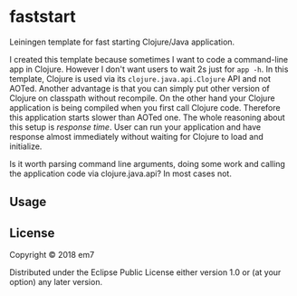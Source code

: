 # faststart

Leiningen template for fast starting Clojure/Java application.

I created this template because sometimes I want to code a command-line app in Clojure. However I don't want users to wait 2s just for `app -h`. In this template, Clojure is used via its `clojure.java.api.Clojure` API and not AOTed. Another advantage is that you can simply put other version of Clojure on classpath without recompile. On the other hand your Clojure application is being compiled when you first call Clojure code. Therefore this application starts slower than AOTed one. The whole reasoning about this setup is *response time*. User can run your application and have response almost immediately without waiting for Clojure to load and initialize.

Is it worth parsing command line arguments, doing some work and calling the application code via clojure.java.api? In most cases not.

## Usage



## License

Copyright © 2018 em7

Distributed under the Eclipse Public License either version 1.0 or (at
your option) any later version.
